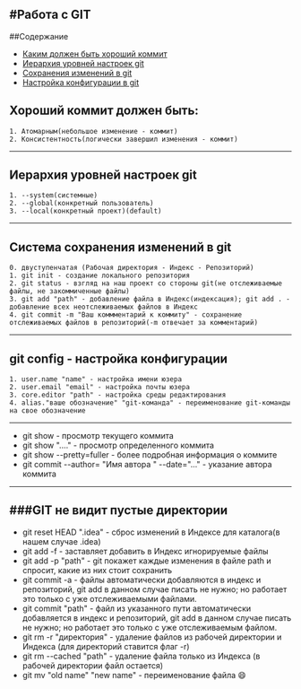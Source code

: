 #Работа с GIT
---
##Содержание
- [Каким должен быть хороший коммит](#goodcommit)
- [Иерархия уровней настроек git](#settinglevel)
- [Сохранения изменений в git](#savechanges)
- [Настройка конфигурации в git](#config)
## <a id="goodcommit">Хороший коммит должен быть:</a>
	1. Атомарным(небольшое изменение - коммит)
	2. Консистентность(логически завершил изменения - коммит)
---
 
## <a id="settinglevel">Иерархия уровней настроек git</a>
	1. --system(системные)
	2. --global(конкретный пользователь)
	3. --local(конкретный проект)(default)
---

## <a id="savechanges">Система сохранения изменений в git</a>
	0. двуступенчатая (Рабочая директория - Индекс - Репозиторий)
	1. git init - создание локального репозитория
	2. git status - взгляд на наш проект со стороны git(не отслеживаемые файлы, не закоммиченные файлы)
	3. git add "path" - добавление файла в Индекс(индексация); git add . - добавление всех неотслеживаемых файлов в Индекс 
	4. git commit -m "Ваш коммментарий к коммиту" - сохранение отслеживаемых файлов в репозиторий(-m отвечает за комментарий)
---
	
## <a id="config">git config - настройка конфигурации</a>
	1. user.name "name" - настройка имени юзера
	2. user.email "email" - настройка почты юзера
	3. core.editor "path" - настройка среды редактирования
	4. alias."ваше обозначение" "git-команда" - переименование git-команды на свое обозначение
---
	
- git show - просмотр текущего коммита
- git show "...." - просмотр определенного коммита
- git show --pretty=fuller - более подробная информация о коммите
- git commit --author= "Имя автора <email>" --date="..." - указание автора коммита
---

###GIT не видит пустые директории
---

- git reset HEAD ".idea" - сброс изменений в Индексе для каталога(в нашем случае .idea)
- git add -f - заставляет добавить в Индекс игнорируемые файлы
- git add -p "path" - git покажет каждые изменения в файле path и спросит, какие из них стоит сохранить
- git commit -a - файлы автоматически добавляются в индекс и репозиторий, git add в данном случае писать не нужно; но работает это только с уже отслеживаемыми файлами.
- git commit "path" - файл из указанного пути автоматически добавляется в индекс и репозиторий, git add в данном случае писать не нужно; но работает это только с уже отслеживаемым файлом.
- git rm -r "директория" - удаление файлов из рабочей директории и Индекса  (для директорий ставится флаг -r)
- git rm --cached "path" - удаление файла только из Индекса (в рабочей директории файл остается)
- git mv "old name" "new name" - переименование файла
:smile: